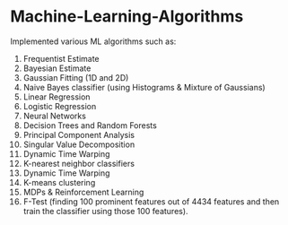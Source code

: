 # Machine-Learning-Algorithms
Implemented various ML algorithms such as:
1. Frequentist Estimate
2. Bayesian Estimate
3. Gaussian Fitting (1D and 2D)
4. Naive Bayes classifier (using Histograms & Mixture of Gaussians)
5. Linear Regression
6. Logistic Regression
7. Neural Networks 
8. Decision Trees and Random Forests
9. Principal Component Analysis 
10. Singular Value Decomposition
11. Dynamic Time Warping
12. K-nearest neighbor classifiers
13. Dynamic Time Warping
14. K-means clustering 
15. MDPs & Reinforcement Learning 
16. F-Test (finding 100 prominent features out of 4434 features and then train the classifier using those 100 features).
